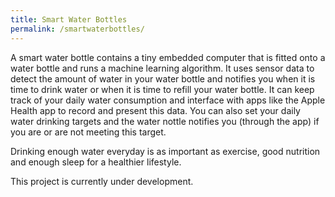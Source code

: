 ```yaml
---
title: Smart Water Bottles
permalink: /smartwaterbottles/
---
```


A smart water bottle contains a tiny embedded computer that is fitted onto a water bottle and runs a machine learning algorithm. It uses sensor data to detect the amount of water in your water bottle and notifies you when it is time to drink water or when it is time to refill your water bottle. It can keep track of your daily water consumption and interface with apps like the Apple Health app to record and present this data. You can also set your daily water drinking targets and the water nottle notifies you (through the app) if you are or are not meeting this target. 

Drinking enough water everyday is as important as exercise, good nutrition and enough sleep for a healthier lifestyle. 

This project is currently under development.